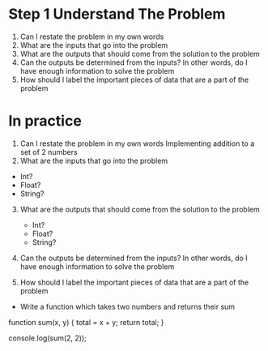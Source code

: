 # Step 1 Understand The Problem

1. Can I restate the problem in my own words
2. What are the inputs that go into the problem
3. What are the outputs that should come from the solution to the problem
4. Can the outputs be determined from the inputs? In other words, do I have enough information to solve the problem
5. How should I label the important pieces of data that are a part of the problem

# In practice

1. Can I restate the problem in my own words
   Implementing addition to a set of 2 numbers
2. What are the inputs that go into the problem

- Int?
- Float?
- String?

3. What are the outputs that should come from the solution to the problem
   - Int?
   - Float?
   - String?
4. Can the outputs be determined from the inputs? In other words, do I have enough information to solve the problem

5. How should I label the important pieces of data that are a part of the problem

- Write a function which takes two numbers and returns their sum

function sum(x, y) {
total = x + y;
return total;
}

console.log(sum(2, 2));
